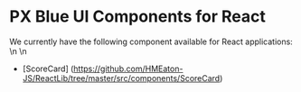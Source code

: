 PX Blue UI Components for React
===============================
We currently have the following component available for React applications:
\n
\n
* [ScoreCard] (https://github.com/HMEaton-JS/ReactLib/tree/master/src/components/ScoreCard)